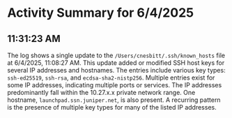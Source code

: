 # Activity Summary for 6/4/2025

## 11:31:23 AM
The log shows a single update to the `/Users/cnesbitt/.ssh/known_hosts` file at 6/4/2025, 11:08:27 AM.  This update added or modified SSH host keys for several IP addresses and hostnames.  The entries include various key types: `ssh-ed25519`, `ssh-rsa`, and `ecdsa-sha2-nistp256`.  Multiple entries exist for some IP addresses, indicating multiple ports or services.  The IP addresses predominantly fall within the 10.27.x.x private network range.  One hostname, `launchpad.ssn.juniper.net`, is also present.  A recurring pattern is the presence of multiple key types for many of the listed IP addresses.
